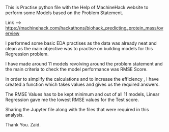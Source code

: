 This is Practise python file with the Help of MachineHack website to perform some Models based on the Problem Statement.

Link --> https://machinehack.com/hackathons/biohack_predicting_protein_mass/overview

I performed some basic EDA practises as the data was already neat and clean as the main objective was to practise on building models for this Regression problem.

I have made around 11 models revolving around the problem statement and the main criteria to check the model performance was RMSE Score.

In order to simplify the calculations and to increase the efficiency , I have created a function which takes values and gives us the required answers.

The RMSE Values has to be kept minimum and out of all 11 models, Linear Regression gave me the lowest RMSE values for the Test score.

Sharing the Jupyter file along with the files that were required in this analysis.

Thank You.
Zaid.
